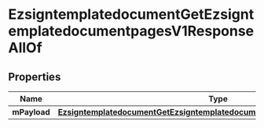 

# EzsigntemplatedocumentGetEzsigntemplatedocumentpagesV1ResponseAllOf


## Properties

| Name | Type | Description | Notes |
|------------ | ------------- | ------------- | -------------|
|**mPayload** | [**EzsigntemplatedocumentGetEzsigntemplatedocumentpagesV1ResponseMPayload**](EzsigntemplatedocumentGetEzsigntemplatedocumentpagesV1ResponseMPayload.md) |  |  |



